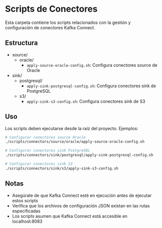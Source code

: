 # Scripts de Conectores

Esta carpeta contiene los scripts relacionados con la gestión y configuración de conectores Kafka Connect.

## Estructura
- source/
  - oracle/
    - `apply-source-oracle-config.sh`: Configura conectores source de Oracle
- sink/
  - postgresql/
    - `apply-sink-postgresql-config.sh`: Configura conectores sink de PostgreSQL
  - s3/
    - `apply-sink-s3-config.sh`: Configura conectores sink de S3

## Uso
Los scripts deben ejecutarse desde la raíz del proyecto. Ejemplos:

```bash
# Configurar conectores source Oracle
./scripts/connectors/source/oracle/apply-source-oracle-config.sh

# Configurar conectores sink PostgreSQL
./scripts/connectors/sink/postgresql/apply-sink-postgresql-config.sh

# Configurar conectores sink S3
./scripts/connectors/sink/s3/apply-sink-s3-config.sh
```

## Notas
- Asegúrate de que Kafka Connect esté en ejecución antes de ejecutar estos scripts
- Verifica que los archivos de configuración JSON existan en las rutas especificadas
- Los scripts asumen que Kafka Connect está accesible en localhost:8083
